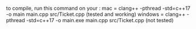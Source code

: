 to compile, run this command on your :
mac     = clang++ -pthread -std=c++17 -o main main.cpp src/Ticket.cpp (tested and working)
windows = clang++ -pthread -std=c++17 -o main.exe main.cpp src/Ticket.cpp (not tested)
